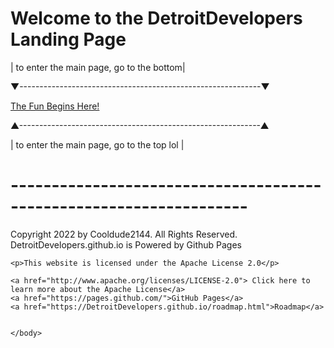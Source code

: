 <!DOCTYPE html>
<html>
<head>
</head>
<body>

<h1>Welcome to the DetroitDevelopers Landing Page</h1>
<p>| to enter the main page, go to the bottom|</p>
<p>▼------------------------------------------------------------▼</p>

<a href="https://DetroitDevelopers.github.io/page.html">The Fun Begins Here!</a>

<p>▲------------------------------------------------------------▲</p>
<p>| to enter the main page, go to the top lol |</p>

<h1>-------------------------------------------------------------------</h1>

<p>Copyright 2022 by Cooldude2144. All Rights Reserved.
    DetroitDevelopers.github.io is Powered by Github Pages</p>

    <p>This website is licensed under the Apache License 2.0</p>

    <a href="http://www.apache.org/licenses/LICENSE-2.0"> Click here to learn more about the Apache License</a>
    <a href="https://pages.github.com/">GitHub Pages</a>
    <a href="https://DetroitDevelopers.github.io/roadmap.html">Roadmap</a>    


    </body>
</html>

